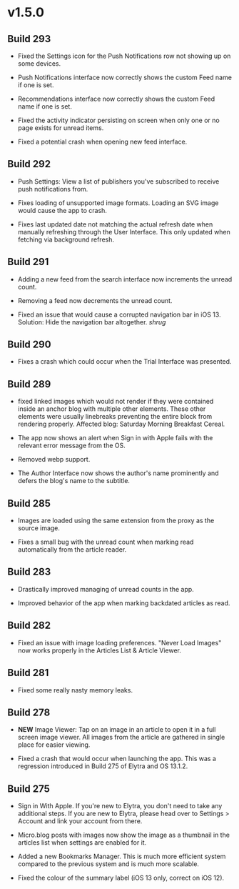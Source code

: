 # v1.5.0

## Build 293

- Fixed the Settings icon for the Push Notifications row not showing up on some devices. 

- Push Notifications interface now correctly shows the custom Feed name if one is set.

- Recommendations interface now correctly shows the custom Feed name if one is set.

- Fixed the activity indicator persisting on screen when only one or no page exists for unread items. 

- Fixed a potential crash when opening new feed interface.

## Build 292

- Push Settings: View a list of publishers you've subscribed to receive push notifications from. 

- Fixes loading of unsupported image formats. Loading an SVG image would cause the app to crash. 

- Fixes last updated date not matching the actual refresh date when manually refreshing through the User Interface. This only updated when fetching via background refresh.  

## Build 291

- Adding a new feed from the search interface now increments the unread count. 

- Removing a feed now decrements the unread count. 

- Fixed an issue that would cause a corrupted navigation bar in iOS 13. Solution: Hide the navigation bar altogether. *shrug*

## Build 290

- Fixes a crash which could occur when the Trial Interface was presented. 

## Build 289
- fixed linked images which would not render if they were contained inside an anchor blog with multiple other elements. These other elements were usually linebreaks preventing the entire block from rendering properly. Affected blog: Saturday Morning Breakfast Cereal.

- The app now shows an alert when Sign in with Apple fails with the relevant error message from the OS. 

- Removed webp support. 

- The Author Interface now shows the author's name prominently and defers the blog's name to the subtitle.  

## Build 285

- Images are loaded using the same extension from the proxy as the source image. 

- Fixes a small bug with the unread count when marking read automatically from the article reader. 

## Build 283

- Drastically improved managing of unread counts in the app. 

- Improved behavior of the app when marking backdated articles as read. 

## Build 282
- Fixed an issue with image loading preferences. "Never Load Images" now works properly in the Articles List & Article Viewer.  

## Build 281
- Fixed some really nasty memory leaks.  

## Build 278

- **NEW** Image Viewer: Tap on an image in an article to open it in a full screen image viewer. All images from the article are gathered in single place for easier viewing. 

- Fixed a crash that would occur when launching the app. This was a regression introduced in Build 275 of Elytra and OS 13.1.2.

## Build 275

- Sign in With Apple. If you're new to Elytra, you don't need to take any additional steps. If you are new to Elytra, please head over to Settings > Account and link your account from there. 

- Micro.blog posts with images now show the image as a thumbnail in the articles list when settings are enabled for it. 

- Added a new Bookmarks Manager. This is much more efficient system compared to the previous system and is much more scalable.

- Fixed the colour of the summary label (iOS 13 only, correct on iOS 12). 
